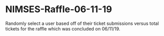 # NIMSES-Raffle-06-11-19
Randomly select a user based off of their ticket submissions versus total tickets for the raffle which was concluded on 06/11/19.
